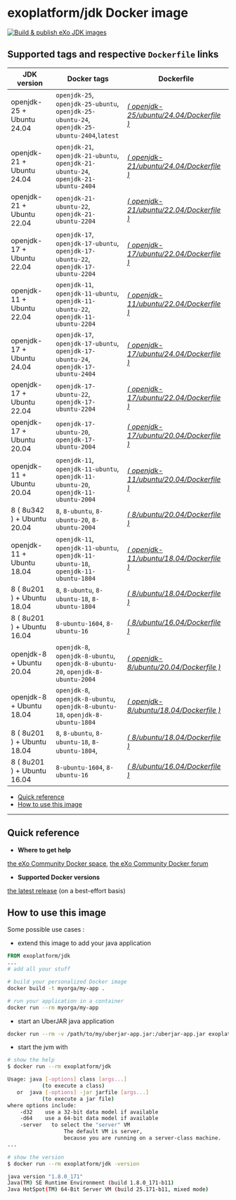# exoplatform/jdk Docker image <!-- omit in toc -->
[![Build & publish eXo JDK images](https://github.com/exo-docker/jdk/actions/workflows/build.yml/badge.svg)](https://github.com/exo-docker/jdk/actions/workflows/build.yml)

## Supported tags and respective `Dockerfile` links <!-- omit in toc -->

| JDK version                             | Docker tags                                                                         | Dockerfile                                                                       |
|-----------------------------------------|----------------------------------------------------------------------------------------------|----------------------------------------------------------------------------------|
| openjdk-25 + Ubuntu 24.04 | `openjdk-25`, `openjdk-25-ubuntu`, `openjdk-25-ubuntu-24`, `openjdk-25-ubuntu-2404`,`latest`    | *[( openjdk-25/ubuntu/24.04/Dockerfile )](./openjdk-25/ubuntu/24.04/Dockerfile)* |
| openjdk-21 + Ubuntu 24.04 | `openjdk-21`, `openjdk-21-ubuntu`, `openjdk-21-ubuntu-24`, `openjdk-21-ubuntu-2404`    | *[( openjdk-21/ubuntu/24.04/Dockerfile )](./openjdk-21/ubuntu/24.04/Dockerfile)* |
| openjdk-21 + Ubuntu 22.04 | `openjdk-21-ubuntu-22`, `openjdk-21-ubuntu-2204`                                                | *[( openjdk-21/ubuntu/22.04/Dockerfile )](./openjdk-21/ubuntu/22.04/Dockerfile)* |
| openjdk-17 + Ubuntu 22.04 | `openjdk-17`, `openjdk-17-ubuntu`, `openjdk-17-ubuntu-22`, `openjdk-17-ubuntu-2204`    | *[( openjdk-17/ubuntu/22.04/Dockerfile )](./openjdk-17/ubuntu/22.04/Dockerfile)* |
| openjdk-11 + Ubuntu 22.04 | `openjdk-11`, `openjdk-11-ubuntu`, `openjdk-11-ubuntu-22`, `openjdk-11-ubuntu-2204`            | *[( openjdk-11/ubuntu/22.04/Dockerfile )](./openjdk-11/ubuntu/22.04/Dockerfile)* |
| openjdk-17 + Ubuntu 24.04 | `openjdk-17`, `openjdk-17-ubuntu`, `openjdk-17-ubuntu-24`, `openjdk-17-ubuntu-2404`             | *[( openjdk-17/ubuntu/24.04/Dockerfile )](./openjdk-17/ubuntu/24.04/Dockerfile)* |
| openjdk-17 + Ubuntu 22.04 | `openjdk-17-ubuntu-22`, `openjdk-17-ubuntu-2204`                                                | *[( openjdk-17/ubuntu/22.04/Dockerfile )](./openjdk-17/ubuntu/22.04/Dockerfile)* |
| openjdk-17 + Ubuntu 20.04 | `openjdk-17-ubuntu-20`, `openjdk-17-ubuntu-2004`                                               | *[( openjdk-17/ubuntu/20.04/Dockerfile )](./openjdk-17/ubuntu/20.04/Dockerfile)* |
| openjdk-11 + Ubuntu 20.04 | `openjdk-11`, `openjdk-11-ubuntu`, `openjdk-11-ubuntu-20`, `openjdk-11-ubuntu-2004`            | *[( openjdk-11/ubuntu/20.04/Dockerfile )](./openjdk-11/ubuntu/20.04/Dockerfile)* |
| 8 ( 8u342 ) + Ubuntu 20.04              | `8`, `8-ubuntu`, `8-ubuntu-20`, `8-ubuntu-2004`                                              | *[( 8/ubuntu/20.04/Dockerfile )](./8/ubuntu/18.04/Dockerfile)*    
| openjdk-11 + Ubuntu 18.04 | `openjdk-11`, `openjdk-11-ubuntu`, `openjdk-11-ubuntu-18`, `openjdk-11-ubuntu-1804`          | *[( openjdk-11/ubuntu/18.04/Dockerfile )](./openjdk-11/ubuntu/18.04/Dockerfile)* |
| 8 ( 8u201 ) + Ubuntu 18.04              | `8`, `8-ubuntu`, `8-ubuntu-18`, `8-ubuntu-1804`                                              | *[( 8/ubuntu/18.04/Dockerfile )](./8/ubuntu/18.04/Dockerfile)*                   |
| 8 ( 8u201 ) + Ubuntu 16.04              | `8-ubuntu-1604`, `8-ubuntu-16`                                                               | *[( 8/ubuntu/16.04/Dockerfile )](./8/ubuntu/16.04/Dockerfile)*     
| openjdk-8 + Ubuntu 20.04    | `openjdk-8`, `openjdk-8-ubuntu`, `openjdk-8-ubuntu-20`, `openjdk-8-ubuntu-2004`              | *[( openjdk-8/ubuntu/20.04/Dockerfile )](./openjdk-8/ubuntu/20.04/Dockerfile)*   |
| openjdk-8 + Ubuntu 18.04    | `openjdk-8`, `openjdk-8-ubuntu`, `openjdk-8-ubuntu-18`, `openjdk-8-ubuntu-1804`              | *[( openjdk-8/ubuntu/18.04/Dockerfile )](./openjdk-8/ubuntu/18.04/Dockerfile)*   |
| 8 ( 8u201 ) + Ubuntu 18.04              | `8`, `8-ubuntu`, `8-ubuntu-18`, `8-ubuntu-1804`,                                             | *[( 8/ubuntu/18.04/Dockerfile )](./8/ubuntu/18.04/Dockerfile)*                   |
| 8 ( 8u201 ) + Ubuntu 16.04              | `8-ubuntu-1604`, `8-ubuntu-16`                                                               | *[( 8/ubuntu/16.04/Dockerfile )](./8/ubuntu/16.04/Dockerfile)*                   |

- [Quick reference](#quick-reference)
- [How to use this image](#how-to-use-this-image)

---

## Quick reference

- **Where to get help**

[the eXo Community Docker space](https://community.exoplatform.com/portal/g/:spaces:docker/docker), [the eXo Community Docker forum](https://community.exoplatform.com/portal/g/:spaces:docker/docker/forum)

- **Supported Docker versions**

[the latest release](https://github.com/docker/docker-ce/releases/latest) (on a best-effort basis)

## How to use this image

Some possible use cases :

- extend this image to add your java application

```dockerfile
FROM exoplatform/jdk
...
# add all your stuff
```

```bash
# build your personalized Docker image
docker build -t myorga/my-app .

# run your application in a container
docker run --rm myorga/my-app
```

- start an UberJAR java application

```bash
docker run --rm -v /path/to/my/uberjar-app.jar:/uberjar-app.jar exoplatform/jdk -jar /uberjar-app.jar
```

- start the jvm with

```bash
# show the help
$ docker run --rm exoplatform/jdk

Usage: java [-options] class [args...]
           (to execute a class)
   or  java [-options] -jar jarfile [args...]
           (to execute a jar file)
where options include:
    -d32    use a 32-bit data model if available
    -d64    use a 64-bit data model if available
    -server   to select the "server" VM
                  The default VM is server,
                  because you are running on a server-class machine.
...

# show the version
$ docker run --rm exoplatform/jdk -version

java version "1.8.0_171"
Java(TM) SE Runtime Environment (build 1.8.0_171-b11)
Java HotSpot(TM) 64-Bit Server VM (build 25.171-b11, mixed mode)
```
